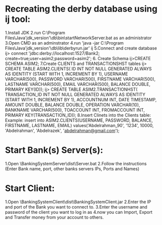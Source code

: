 Recreating the derby database using ij tool:
==========================================
1.Install JDK 
2.run C:\Program Files\Java\'jdk_version'\db\bin\startNetworkServer.bat as an administrator
3.Open CMD as an adminstrator
4.run 'java -jar C:\Program Files\Java\'jdk_version'\db\lib\derbyrun.jar' ij
5.Connect and create database
	ij> connect 'jdbc:derby://localhost:1527/Bank2; create=true;user=asim2;password=asim2';
6. Create Schema
	ij>CREATE SCHEMA ASIM2;
7.Create CLIENTS and TRANSACTIONSHST tables
	ij> CREATE TABLE ASIM2.CLIENTS(
			ID INT NOT NULL GENERATED ALWAYS AS IDENTITY (START WITH 1, INCREMENT BY 1), 
			USERNAME VARCHAR(500), 
			PASSWORD VARCHAR(500), 
			FIRSTNAME VARCHAR(500), 
			LASTNAME VARCHAR(500), 
			EMAIL VARCHAR(500), 
			BALANCE DOUBLE, 
			PRIMARY KEY(ID));
	ij> CREATE TABLE ASIM2.TRANSACTIONHST(
			TRANSACTION_ID INT NOT NULL GENERATED ALWAYS AS IDENTITY (START WITH 1, INCREMENT BY 1),
			ACCOUNTNUM INT,
			DATE TIMESTAMP,
			AMOUNT DOUBLE, 
			BALANCE DOUBLE, 
			OPERATION VARCHAR(10), 
			BANKNAME VARCHAR(500), 
			TOACCOUNT INT, 
			FROMACCOUNT INT,
			PRIMARY KEY(TRANSACTION_ID));
 8.Insert Clinets into the Clients table:
	Example:
	insert into ASIM2.CLIENTS(USERNAME, PASSWORD, BALANCE, FIRSTNAME, LASTNAME, EMAIL) 
				values('Abdelrahman_90', '1234', 10000, 'Abdelrahman', 'Abdelrazek', 'abdelrahman@gmail.com');

Start Bank(s) Server(s):
=======================
1.Open \BankingSystemServer\dist\Server.bat
2.Follow the instructions (Enter Bank name, port, other banks servers IPs, Ports and Names)

Start Client:
=============
1.Open \BankingSystemClient\dist\BankingSystemClient.jar
2.Enter the IP and port of the Bank you want to connect to.
3.Enter the username and password of the client you want to log in as
4.now you can Import, Export and Transfer money from your account to others.
